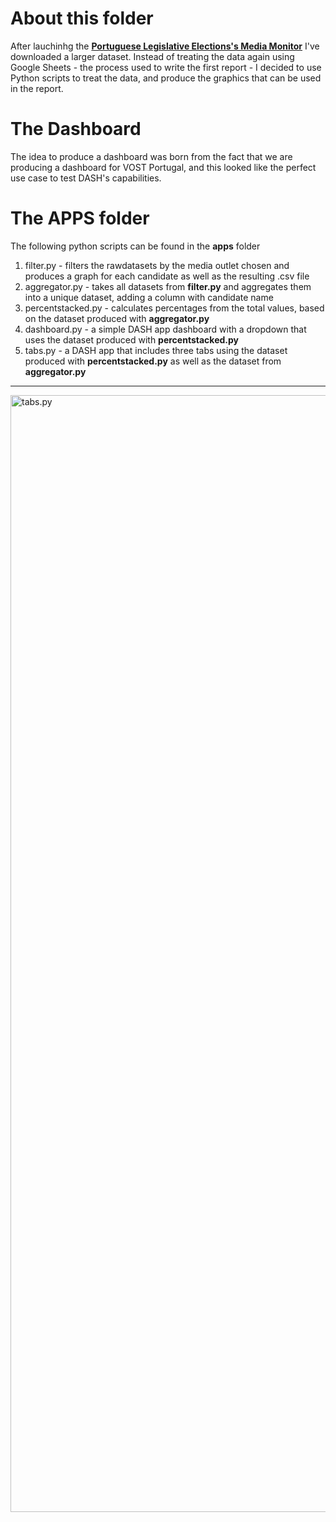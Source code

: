 # About this folder

After lauchinhg the [**Portuguese Legislative Elections's Media Monitor**](https://jorgemiguelgomes.github.io/LEG2022_MediaMonitor/) I've downloaded a larger dataset. 
Instead of treating the data again using Google Sheets - the process used to write the first report - I decided to use Python scripts to treat the data, and produce the graphics that can be used in the report.

# The Dashboard

The idea to produce a dashboard was born from the fact that we are producing a dashboard for VOST Portugal, and this looked like the perfect use case to test DASH's capabilities. 

# The APPS folder

The following python scripts can be found in the **apps** folder
1. filter.py - filters the rawdatasets by the media outlet chosen and produces a graph for each candidate as well as the resulting .csv file
2. aggregator.py - takes all datasets from **filter.py** and aggregates them into a unique dataset, adding a column with candidate name
3. percentstacked.py - calculates percentages from the total values, based on the dataset produced with **aggregator.py**
4. dashboard.py - a simple DASH app  dashboard with a dropdown that uses the dataset produced with **percentstacked.py**
5. tabs.py - a DASH app that includes three tabs using the dataset produced with **percentstacked.py** as well as the dataset from **aggregator.py**

* * *

<img width="1787" alt="tabs.py" src="https://user-images.githubusercontent.com/34355337/152694189-fc8d6177-398f-4279-9168-76afb2fc9128.png">
